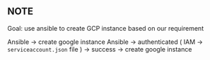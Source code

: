 ## NOTE 
Goal:  use ansible to create GCP instance based on our requirement 

Ansible -> create google instance 
Ansible -> authenticated ( IAM -> `serviceaccount.json` file )
        -> success -> create google instance
         